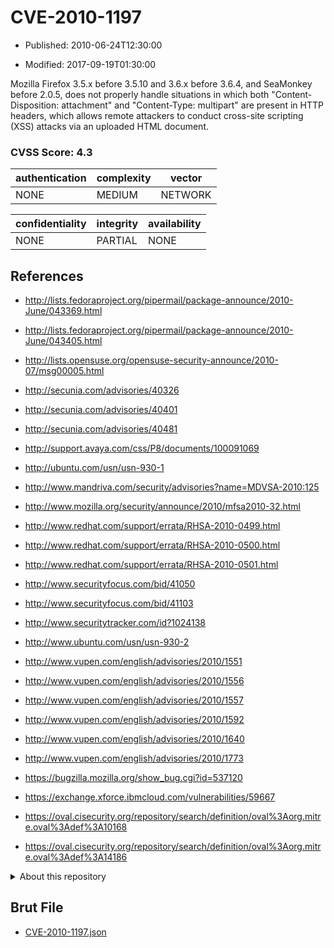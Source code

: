 # CVE-2010-1197

- Published: 2010-06-24T12:30:00

- Modified: 2017-09-19T01:30:00

Mozilla Firefox 3.5.x before 3.5.10 and 3.6.x before 3.6.4, and SeaMonkey before 2.0.5, does not properly handle situations in which both "Content-Disposition: attachment" and "Content-Type: multipart" are present in HTTP headers, which allows remote attackers to conduct cross-site scripting (XSS) attacks via an uploaded HTML document.

### CVSS Score: **4.3**

| authentication | complexity | vector |
| --- | --- | --- |
| NONE | MEDIUM | NETWORK |

| confidentiality | integrity | availability |
| --- | --- | --- |
| NONE | PARTIAL | NONE |

## References

* http://lists.fedoraproject.org/pipermail/package-announce/2010-June/043369.html

* http://lists.fedoraproject.org/pipermail/package-announce/2010-June/043405.html

* http://lists.opensuse.org/opensuse-security-announce/2010-07/msg00005.html

* http://secunia.com/advisories/40326

* http://secunia.com/advisories/40401

* http://secunia.com/advisories/40481

* http://support.avaya.com/css/P8/documents/100091069

* http://ubuntu.com/usn/usn-930-1

* http://www.mandriva.com/security/advisories?name=MDVSA-2010:125

* http://www.mozilla.org/security/announce/2010/mfsa2010-32.html

* http://www.redhat.com/support/errata/RHSA-2010-0499.html

* http://www.redhat.com/support/errata/RHSA-2010-0500.html

* http://www.redhat.com/support/errata/RHSA-2010-0501.html

* http://www.securityfocus.com/bid/41050

* http://www.securityfocus.com/bid/41103

* http://www.securitytracker.com/id?1024138

* http://www.ubuntu.com/usn/usn-930-2

* http://www.vupen.com/english/advisories/2010/1551

* http://www.vupen.com/english/advisories/2010/1556

* http://www.vupen.com/english/advisories/2010/1557

* http://www.vupen.com/english/advisories/2010/1592

* http://www.vupen.com/english/advisories/2010/1640

* http://www.vupen.com/english/advisories/2010/1773

* https://bugzilla.mozilla.org/show_bug.cgi?id=537120

* https://exchange.xforce.ibmcloud.com/vulnerabilities/59667

* https://oval.cisecurity.org/repository/search/definition/oval%3Aorg.mitre.oval%3Adef%3A10168

* https://oval.cisecurity.org/repository/search/definition/oval%3Aorg.mitre.oval%3Adef%3A14186

<details>
<summary>About this repository</summary> 

  This repository is part of the project [Live Hack CVE](https://github.com/Live-Hack-CVE). Main website can be found [www.live-hack.org](https://www.live-hack.org) 
  
  Made by [Sn0wAlice](https://github.com/Sn0wAlice) for the people that care about security and need to have a feed of the latest CVEs. Hope you enjoy it, don't forget to star the repo and follow me on [Twitter](https://twitter.com/Sn0wAlice) and [Github](https://github.com/Sn0wAlice). And that is my [personnal website](https://www.alice-snow.me/)

  - [Home Page](https://github.com/Live-Hack-CVE)
  - [Framework](https://github.com/Live-Hack-CVE/cve-framework)
  - [CVE database](https://github.com/Live-Hack-CVE/full_database)
  - [Changelog](https://github.com/Live-Hack-CVE/Changelog)
</details>

## Brut File

* [CVE-2010-1197.json](https://raw.githubusercontent.com/Live-Hack-CVE/full_database/main/cves/2010/CVE-2010-1197.json)


